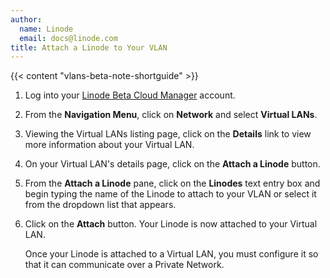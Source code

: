 ```yaml
---
author:
  name: Linode
  email: docs@linode.com
title: Attach a Linode to Your VLAN
---
```


{{< content "vlans-beta-note-shortguide" >}}

1. Log into your [Linode Beta Cloud Manager](https://cloud.beta.linode.com/dashboard) account.

1. From the **Navigation Menu**, click on **Network** and select **Virtual LANs**.

1. Viewing the Virtual LANs listing page, click on the **Details** link to view more information about your Virtual LAN.

1. On your Virtual LAN's details page, click on the **Attach a Linode** button.

1. From the **Attach a Linode** pane, click on the **Linodes** text entry box and begin typing the name of the Linode to attach to your VLAN or select it from the dropdown list that appears.

1. Click on the **Attach** button. Your Linode is now attached to your Virtual LAN.

    Once your Linode is attached to a Virtual LAN, you must configure it so that it can communicate over a Private Network.